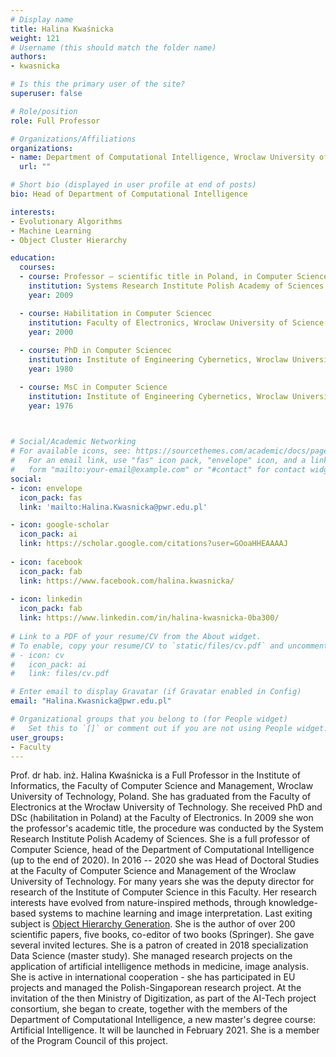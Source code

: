```yaml
---
# Display name
title: Halina Kwaśnicka
weight: 121
# Username (this should match the folder name)
authors:
- kwasnicka

# Is this the primary user of the site?
superuser: false

# Role/position
role: Full Professor

# Organizations/Affiliations
organizations:
- name: Department of Computational Intelligence, Wroclaw University of Science and Technology
  url: ""

# Short bio (displayed in user profile at end of posts)
bio: Head of Department of Computational Intelligence

interests:
- Evolutionary Algorithms
- Machine Learning
- Object Cluster Hierarchy

education:
  courses:
  - course: Professor – scientific title in Poland, in Computer Science (Artificial Intelligence)
    institution: Systems Research Institute Polish Academy of Sciences
    year: 2009

  - course: Habilitation in Computer Sciencec
    institution: Faculty of Electronics, Wroclaw University of Science and Technology
    year: 2000
    
  - course: PhD in Computer Sciencec
    institution: Institute of Engineering Cybernetics, Wroclaw University of Science and Technology
    year: 1980

  - course: MsC in Computer Science
    institution: Institute of Engineering Cybernetics, Wroclaw University of Science and Technology
    year: 1976
    


# Social/Academic Networking
# For available icons, see: https://sourcethemes.com/academic/docs/page-builder/#icons
#   For an email link, use "fas" icon pack, "envelope" icon, and a link in the
#   form "mailto:your-email@example.com" or "#contact" for contact widget.
social:
- icon: envelope
  icon_pack: fas
  link: 'mailto:Halina.Kwasnicka@pwr.edu.pl'

- icon: google-scholar
  icon_pack: ai
  link: https://scholar.google.com/citations?user=GOoaHHEAAAAJ
  
- icon: facebook
  icon_pack: fab
  link: https://www.facebook.com/halina.kwasnicka/
  
- icon: linkedin
  icon_pack: fab
  link: https://www.linkedin.com/in/halina-kwasnicka-0ba300/
  
# Link to a PDF of your resume/CV from the About widget.
# To enable, copy your resume/CV to `static/files/cv.pdf` and uncomment the lines below.
# - icon: cv
#   icon_pack: ai
#   link: files/cv.pdf

# Enter email to display Gravatar (if Gravatar enabled in Config)
email: "Halina.Kwasnicka@pwr.edu.pl"

# Organizational groups that you belong to (for People widget)
#   Set this to `[]` or comment out if you are not using People widget.
user_groups:
- Faculty
---
```

Prof. dr hab. inż. Halina Kwaśnicka is a Full Professor in the Institute of Informatics, the Faculty of Computer Science and Management, Wroclaw University of Technology, Poland.
She has graduated from the Faculty of Electronics at the Wrocław University of Technology. She received PhD and DSc (habilitation in Poland) at the Faculty of Electronics. In 2009 she won the professor's academic title, the procedure was conducted by the System Research Institute Polish Academy of Sciences. She is a full professor of Computer Science, head of the Department of Computational Intelligence (up to the end of 2020). In 2016 -- 2020 she was Head of Doctoral Studies at the Faculty of Computer Science and Management of the Wroclaw University of Technology. For many years she was the deputy director for research of the Institute of Computer Science in this Faculty. Her research interests have evolved from nature-inspired methods, through knowledge-based systems to machine learning and image interpretation. Last exiting subject is [Object Hierarchy Generation](https://authors.elsevier.com/c/1cKzg4ZQE1auj).
She is the author of over 200 scientific papers, five books, co-editor of two books (Springer). She gave several invited lectures. She is a patron of created in 2018 specialization Data Science (master study). She managed research projects on the application of artificial intelligence methods in medicine, image analysis. She is active in international cooperation - she has participated in EU projects and managed the Polish-Singaporean research project. At the invitation of the then Ministry of Digitization, as part of the AI-Tech project consortium, she began to create, together with the members of the Department of Computational Intelligence, a new master's degree course: Artificial Intelligence. It will be launched in February 2021. She is a member of the Program Council of this project.
